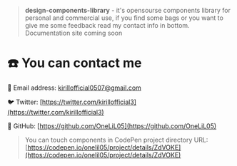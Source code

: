 > **design-components-library** - it's opensourse components library for personal and commercial use,
if you find some bags or you want to give me some feedback read my contact info in bottom. Documentation site coming soon

# ☎️ You can contact me

📧 Email address: kirillofficial0507@gmail.com

🐦 Twitter:  [https://twitter.com/kirillofficial3](https://twitter.com/kirillofficial3)

🔗 GitHub: [https://github.com/OneLiL05](https://github.com/OneLiL05)

>You can touch components in CodePen project directory
URL: [https://codepen.io/onelil05/project/details/ZdVOKE](https://codepen.io/onelil05/project/details/ZdVOKE)

